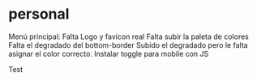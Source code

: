 # personal
Menú principal:
    Falta Logo y favicon real
    Falta subir la paleta de colores
    Falta el degradado del bottom-border
        Subido el degradado pero le falta asignar el color correcto.
    Instalar toggle para mobile con JS

Test